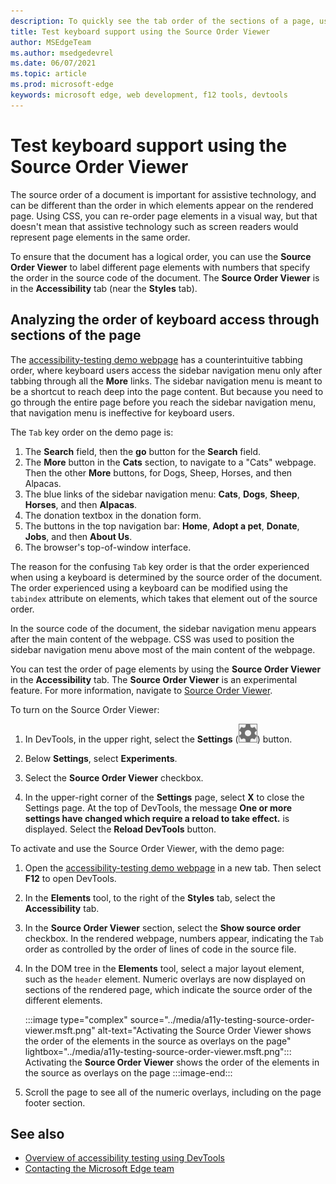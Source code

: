```yaml
---
description: To quickly see the tab order of the sections of a page, use the Source Order Viewer in the Accessibility tool, to the right of the Styles tab.
title: Test keyboard support using the Source Order Viewer
author: MSEdgeTeam
ms.author: msedgedevrel
ms.date: 06/07/2021
ms.topic: article
ms.prod: microsoft-edge
keywords: microsoft edge, web development, f12 tools, devtools
---
```

# Test keyboard support using the Source Order Viewer

The source order of a document is important for assistive technology, and can be different than the order in which elements appear on the rendered page.  Using CSS, you can re-order page elements in a visual way, but that doesn't mean that assistive technology such as screen readers would represent page elements in the same order.

To ensure that the document has a logical order, you can use the **Source Order Viewer** to label different page elements with numbers that specify the order in the source code of the document.  The **Source Order Viewer** is in the **Accessibility** tab (near the **Styles** tab).


## Analyzing the order of keyboard access through sections of the page

The [accessibility-testing demo webpage][DevToolsA11yErrorsDemopage] has a counterintuitive tabbing order, where keyboard users access the sidebar navigation menu only after tabbing through all the **More** links.  The sidebar navigation menu is meant to be a shortcut to reach deep into the page content.  But because you need to go through the entire page before you reach the sidebar navigation menu, that navigation menu is ineffective for keyboard users.

The `Tab` key order on the demo page is:
1. The **Search** field, then the **go** button for the **Search** field.
1. The **More** button in the **Cats** section, to navigate to a "Cats" webpage.  Then the other **More** buttons, for Dogs, Sheep, Horses, and then Alpacas.
1. The blue links of the sidebar navigation menu: **Cats**, **Dogs**, **Sheep**, **Horses**, and then **Alpacas**.
1. The donation textbox in the donation form.
1. The buttons in the top navigation bar: **Home**, **Adopt a pet**, **Donate**, **Jobs**, and then **About Us**.
1. The browser's top-of-window interface.

The reason for the confusing `Tab` key order is that the order experienced when using a keyboard is determined by the source order of the document.  The order experienced using a keyboard can be modified using the `tabindex` attribute on elements, which takes that element out of the source order.

In the source code of the document, the sidebar navigation menu appears after the main content of the webpage.  CSS was used to position the sidebar navigation menu above most of the main content of the webpage.

You can test the order of page elements by using the **Source Order Viewer** in the **Accessibility** tab.  The **Source Order Viewer** is an experimental feature. For more information, navigate to [Source Order Viewer](../experimental-features/index.md#source-order-viewer).


To turn on the Source Order Viewer:

1.  In DevTools, in the upper right, select the **Settings** \(![Settings button](../media/settings-button-icon.msft.png)\) button.

1.  Below **Settings**, select **Experiments**.

1.  Select the **Source Order Viewer** checkbox.

1.  In the upper-right corner of the **Settings** page, select **X** to close the Settings page.  At the top of DevTools, the message **One or more settings have changed which require a reload to take effect.** is displayed.  Select the **Reload DevTools** button.



To activate and use the Source Order Viewer, with the demo page:

1.  Open the [accessibility-testing demo webpage][DevToolsA11yErrorsDemopage] in a new tab.  Then select **F12** to open DevTools.

1.  In the **Elements** tool, to the right of the **Styles** tab, select the **Accessibility** tab.

1.  In the **Source Order Viewer** section, select the **Show source order** checkbox.  In the rendered webpage, numbers appear, indicating the `Tab` order as controlled by the order of lines of code in the source file.

1.  In the DOM tree in the **Elements** tool, select a major layout element, such as the `header` element.  Numeric overlays are now displayed on sections of the rendered page, which indicate the source order of the different elements.

    :::image type="complex" source="../media/a11y-testing-source-order-viewer.msft.png" alt-text="Activating the Source Order Viewer shows the order of the elements in the source as overlays on the page" lightbox="../media/a11y-testing-source-order-viewer.msft.png":::
        Activating the **Source Order Viewer** shows the order of the elements in the source as overlays on the page
    :::image-end:::

1.  Scroll the page to see all of the numeric overlays, including on the page footer section.


<!-- ====================================================================== -->
## See also

*  [Overview of accessibility testing using DevTools](accessibility-testing-in-devtools.md)
*  [Contacting the Microsoft Edge team][Contact]


<!-- ====================================================================== -->
<!-- links -->
[Contact]: ../../contact.md "Contacting the Microsoft Edge team | Microsoft Edge Developer documentation"
[DevToolsA11yErrorsDemopage]: https://microsoftedge.github.io/DevToolsSamples/a11y-testing/page-with-errors.html "Accessibility-testing demo webpage | GitHub"
